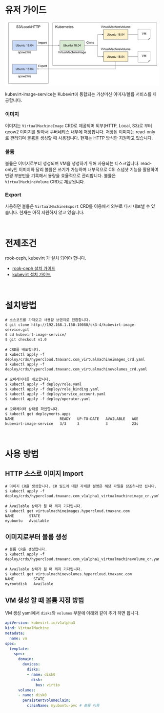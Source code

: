 # 유저 가이드

![이미지설명](../assets/kubevirt_image_service.png)

kubevirt-image-service는 Kubevirt에 통합되는 가상머신 이미지/볼륨 서비스를 제공합니다.

### 이미지
이미지는 `VirtualMachineImage` CRD로 제공되며 외부(HTTP, Local, S3)로 부터 qcow2 이미지를 받아서 쿠버네티스 내부에 저장합니다. 저장된 이미지는 read-only로 관리되며 볼륨을 생성할 때 사용됩니다. 현재는 HTTP 방식만 지원하고 있습니다.

### 볼륨
볼륨은 이미지로부터 생성되며 VM을 생성하기 위해 사용되는 디스크입니다. read-only인 이미지와 달리 볼륨은 쓰기가 가능하며 내부적으로 CSI 스냅샷 기능을 활용하여 변경 부분만을 기록해서 용량을 효율적으로 관리합니다. 볼륨은 `VirtualMachineVolume` CRD로 제공됩니다.

### Export
사용하던 볼륨은 `VirtualMachineExport` CRD를 이용해서 외부로 다시 내보낼 수 있습니다. 현재는 아직 지원하지 않고 있습니다.

<br>

# 전제조건
rook-ceph, kubevirt 가 설치 되어야 합니다.
- [rook-ceph 설치 가이드](http://192.168.1.150:10080/ck3-4/hypercloud-rook-ceph)
- [kubevirt 설치 가이드](http://192.168.1.150:10080/hypercloud/hypercloud/wikis/KubeVirt-InstallerGuide)

<br>

# 설치방법
```
# 소스코드를 가져오고 사용할 브랜치로 전환합니다.
$ git clone http://192.168.1.150:10080/ck3-4/kubevirt-image-service.git
$ cd kubevirt-image-service/
$ git checkout v1.0

# CRD를 배포합니다.
$ kubectl apply -f deploy/crds/hypercloud.tmaxanc.com_virtualmachineimages_crd.yaml
$ kubectl apply -f deploy/crds/hypercloud.tmaxanc.com_virtualmachinevolumes_crd.yaml

# 오퍼레이터를 배포합니다.
$ kubectl apply -f deploy/role.yaml
$ kubectl apply -f deploy/role_binding.yaml
$ kubectl apply -f deploy/service_account.yaml
$ kubectl apply -f deploy/operator.yaml

# 오퍼레이터 상태를 확인합니다.
$ kubectl get deployments.apps 
NAME                     READY   UP-TO-DATE   AVAILABLE   AGE
kubevirt-image-service   3/3     3            3           23s
```

<br>

# 사용 방법
## HTTP 소스로 이미지 Import
```
# 이미지 CR을 생성합니다. CR 필드에 대한 자세한 설명은 해당 파일을 잠조하시면 됩니다.
$ kubectl apply -f deploy/crds/hypercloud.tmaxanc.com_v1alpha1_virtualmachineimage_cr.yaml

# Available 상태가 될 때 까지 기다립니다.
$ kubectl get virtualmachineimages.hypercloud.tmaxanc.com
NAME       STATE
myubuntu   Available
```

## 이미지로부터 볼륨 생성
```
# 볼륨 CR을 생성합니다.
$ kubectl apply -f deploy/crds/hypercloud.tmaxanc.com_v1alpha1_virtualmachinevolume_cr.yaml

# Available 상태가 될 때 까지 기다립니다.
$ kubectl get virtualmachinevolumes.hypercloud.tmaxanc.com
NAME         STATE
myrootdisk   Available
```

## VM 생성 할 때 볼륨 지정 방법
VM 생성 yaml에서 `disks`와 `volumes` 부분에 아래와 같이 추가 하면 됩니다.
```yaml
apiVersion: kubevirt.io/v1alpha3
kind: VirtualMachine
metadata:
  name: vm
spec:
  template:
    spec:
      domain:
        devices:
          disks:
          - name: disk0
            disk:
              bus: virtio
      volumes:
      - name: disk0
        persistentVolumeClaim:
          claimName: myubuntu-pvc # 볼륨 이름
```
